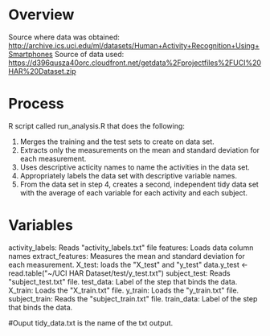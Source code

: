 # Overview
Source where data was obtained: http://archive.ics.uci.edu/ml/datasets/Human+Activity+Recognition+Using+Smartphones 
Source of data used: https://d396qusza40orc.cloudfront.net/getdata%2Fprojectfiles%2FUCI%20HAR%20Dataset.zip 

# Process
R script called run_analysis.R that does the following:	
1. Merges the training and the test sets to create on data set.
2. Extracts only the measurements on the mean and standard deviation for each measurement.
3. Uses descriptive acticity names to name the activities in the data set.
4. Appropriately labels the data set with descriptive variable names.
5. From the data set in step 4, creates a second, independent tidy data set with the average of each variable for each activity and each subject.

# Variables
activity_labels: Reads "activity_labels.txt" file 
features: Loads data column names
extract_features: Measures the mean and standard deviation for each measurement.
X_test: loads the "X_test" and "y_test" data.y_test <- read.table("~/UCI HAR Dataset/test/y_test.txt")
subject_test: Reads "subject_test.txt" file.
test_data: Label of the step that binds the data.
X_train: Loads the "X_train.txt" file. 
y_train: Loads the "y_train.txt" file. 
subject_train: Reads the "subject_train.txt" file.
train_data: Label of the step that binds the data.

#Ouput
tidy_data.txt is the name of the txt output.

